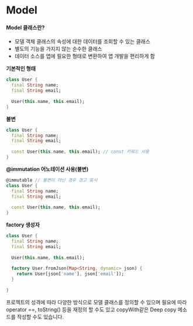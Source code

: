 # Model

#### Model 클래스란?
- 모델 객체 클래스의 속성에 대한 데이터를 조회할 수 있는 클래스
- 별도의 기능을 가지지 않는 순수한 클래스
- 데이터 소스를 앱에 필요한 형태로 변환하여 앱 개발을 편리하게 함

**기본적인 형태**
```dart
class User {
  final String name;
  final String email;
  
  User(this.name, this.email);
}
```

**불변**
```dart
class User {
  final String name;
  final String email;
  
  const User(this.name, this.email); // const 키워드 사용
}
```

**@immutation 어노테이션 사용(불변)**
```dart
@immutable // 불변이 아닌 경우 경고 표시
class User {
  final String name;
  final String email;
  
  const User(this.name, this.email);
}
```

**factory 생성자**
```dart
class User {
  final String name;
  final String email;
  
  User(this.name, this.email);
  
  factory User.fromJson(Map<String, dynamic> json) {
    return User[json['name'], json['email']);
  }
  
}
```

프로젝트의 성격에 따라 다양한 방식으로 모델 클래스를 정의할 수 있으며
필요에 따라 operator ==, toString() 등을 재정의 할 수도 있고
copyWith같은 Deep copy 메소드를 작성할 수도 있습니다.
